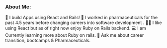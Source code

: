 ### About Me: 
🔨  I build Apps using React and Rails!
💉  I worked in pharmaceuticals for the past 4.5 years before changing careers into software development .
👨‍🎓  I like using React but as of right now enjoy Ruby on Rails backend.
💻  I am Currently learning more about Ruby on rails.
💬  Ask me about career transition, bootcamps & Pharmaceuticals.
